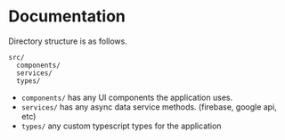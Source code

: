 # Documentation

Directory structure is as follows.

```
src/
  components/
  services/
  types/
```

- `components/` has any UI components the application uses.
- `services/` has any async data service methods. (firebase, google api, etc)
- `types/` any custom typescript types for the application
